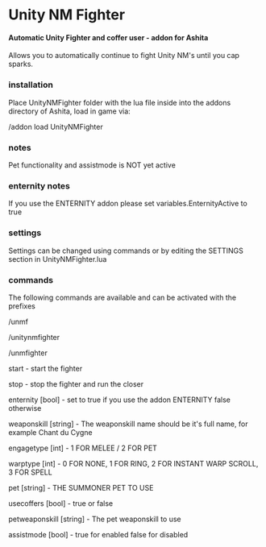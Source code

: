 Unity NM Fighter
=============

#### Automatic Unity Fighter and coffer user  - addon for Ashita

Allows you to automatically continue to fight Unity NM's until you cap sparks.

### installation
Place UnityNMFighter folder with the lua file inside into the addons directory of Ashita, load in game via:

/addon load UnityNMFighter

### notes
Pet functionality and assistmode is NOT yet active

### enternity notes
If you use the ENTERNITY addon please set variables.EnternityActive to true

### settings
Settings can be changed using commands or by editing the SETTINGS section in UnityNMFighter.lua

### commands
The following commands are available and can be activated with the prefixes

/unmf 

/unitynmfighter

/unmfighter

start - start the fighter

stop - stop the fighter and run the closer

enternity [bool] - set to true if you use the addon ENTERNITY false otherwise

weaponskill [string] - The weaponskill name should be it's full name, for example Chant du Cygne

engagetype [int] - 1 FOR MELEE / 2 FOR PET

warptype [int] - 0 FOR NONE, 1 FOR RING, 2 FOR INSTANT WARP SCROLL, 3 FOR SPELL

pet [string] - THE SUMMONER PET TO USE

usecoffers [bool] - true or false 

petweaponskill [string] - The pet weaponskill to use

assistmode [bool] - true for enabled false for disabled
